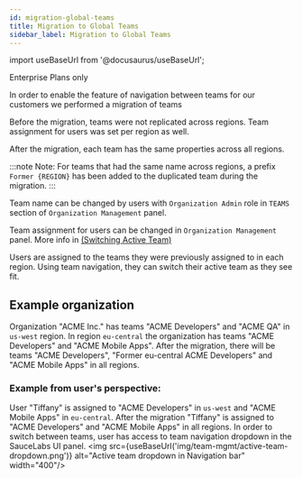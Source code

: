 ```yaml
---
id: migration-global-teams
title: Migration to Global Teams
sidebar_label: Migration to Global Teams
---
```


import useBaseUrl from '@docusaurus/useBaseUrl';

<p><span className="sauceGreen">Enterprise Plans only</span></p>

In order to enable the feature of navigation between teams for our customers we performed a migration of teams 

Before the migration, teams were not replicated across regions. Team assignment for users was set per region as well.

After the migration, each team has the same properties across all regions.

:::note Note:
For teams that had the same name across regions, a prefix `Former {REGION}` has been added to the duplicated team during the migration.
:::

Team name can be changed by users with `Organization Admin` role in `TEAMS` section of `Organization Management` panel.

Team assignment for users can be changed in `Organization Management` panel. More info in [(Switching Active Team)](https://docs.saucelabs.com/basics/acct-team-mgmt/switching-active-team/)

Users are assigned to the teams they were previously assigned to in each region. Using team navigation, they can switch their active team as they see fit.

## Example organization

Organization "ACME Inc." has teams "ACME Developers" and "ACME QA" in `us-west` region. In region `eu-central` the organization has teams "ACME Developers" and "ACME Mobile Apps". After the migration, there will be teams "ACME Developers", "Former eu-central ACME Developers" and "ACME Mobile Apps" in all regions.

### Example from user's perspective:

User "Tiffany" is assigned to "ACME Developers" in `us-west` and "ACME Mobile Apps" in `eu-central`. After the migration "Tiffany" is assigned to "ACME Developers" and "ACME Mobile Apps" in all regions. In order to switch between teams, user has access to team navigation dropdown in the SauceLabs UI panel.
   <img src={useBaseUrl('img/team-mgmt/active-team-dropdown.png')} alt="Active team dropdown in Navigation bar" width="400"/>

